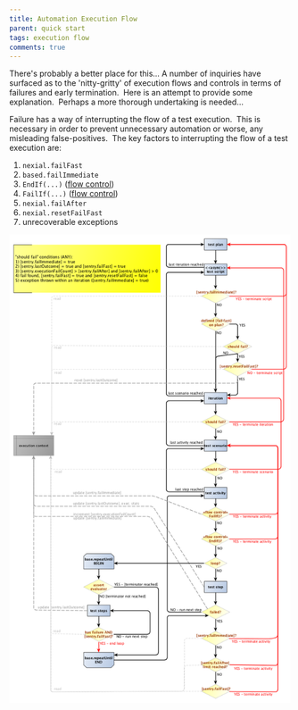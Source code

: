 ```yaml
---
title: Automation Execution Flow
parent: quick start
tags: execution flow
comments: true
---
```



There's probably a better place for this... A number of inquiries have surfaced as to the 'nitty-gritty' of 
execution flows and controls in terms of failures and early termination.  Here is an attempt to provide some 
explanation.  Perhaps a more thorough undertaking is needed...

Failure has a way of interrupting the flow of a test execution.  This is necessary in order to prevent unnecessary 
automation or worse, any misleading false-positives.  The key factors to interrupting the flow of a test execution are:

1.  `nexial.failFast`
2.  `based.failImmediate` 
3.  `EndIf(...)` ([flow control](../flowcontrols/index)) 
4.  `FailIf(...)` ([flow control](../flowcontrols/index))
5.  `nexial.failAfter` 
6.  `nexial.resetFailFast` 
7.  unrecoverable exceptions

![flow](image/ExecutionFlow_01.png)
